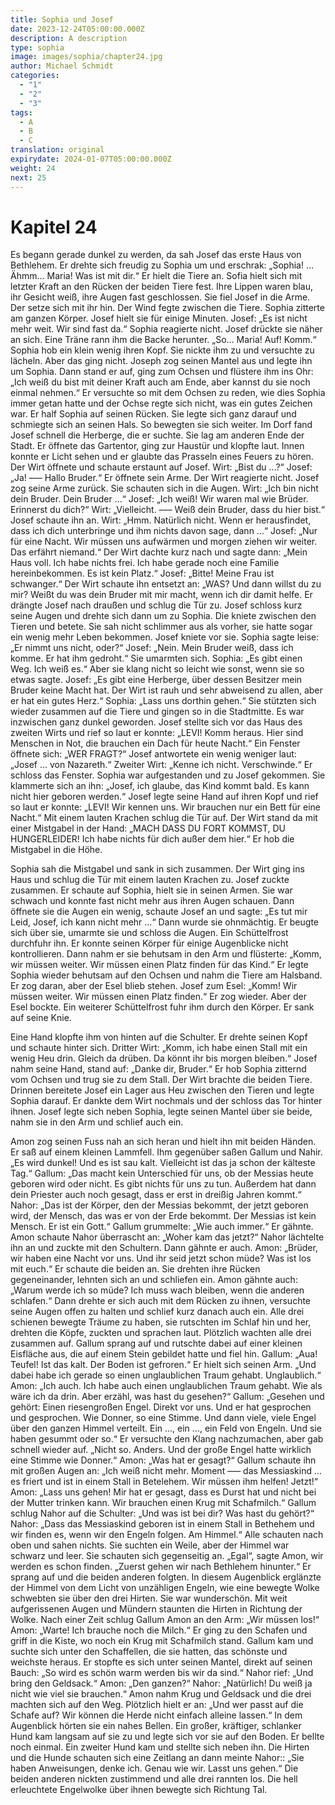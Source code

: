 ```yaml
---
title: Sophia und Josef
date: 2023-12-24T05:00:00.000Z
description: A description
type: sophia
image: images/sophia/chapter24.jpg
author: Michael Schmidt
categories:
  - "1"
  - "2"
  - "3"
tags:
  - A
  - B
  - C
translation: original
expirydate: 2024-01-07T05:00:00.000Z
weight: 24
next: 25
---
```


# Kapitel 24

Es begann gerade dunkel zu werden, da sah Josef das erste Haus von Bethlehem.
Er drehte sich freudig zu Sophia um und erschrak: „Sophia! ... Ähmm... Maria! Was ist mit dir.“
Er hielt die Tiere an.
Sofia hielt sich mit letzter Kraft an den Rücken der beiden Tiere fest.
Ihre Lippen waren blau, ihr Gesicht weiß, ihre Augen fast geschlossen.
Sie fiel Josef in die Arme.
Der setze sich mit ihr hin.
Der Wind fegte zwischen die Tiere.
Sophia zitterte am ganzen Körper.
Josef hielt sie für einige Minuten.
Josef: „Es ist nicht mehr weit.
Wir sind fast da.“
Sophia reagierte nicht.
Josef drückte sie näher an sich.
Eine Träne rann ihm die Backe herunter.
„So... Maria! Auf! Komm.“
Sophia hob ein klein wenig ihren Kopf.
Sie nickte ihm zu und versuchte zu lächeln.
Aber das ging nicht.
Joseph zog seinen Mantel aus und legte ihn um Sophia.
Dann stand er auf, ging zum Ochsen und flüstere ihm ins Ohr: „Ich weiß du bist mit deiner Kraft auch am Ende, aber kannst du sie noch einmal nehmen.“
Er versuchte so mit dem Ochsen zu reden, wie dies Sophia immer getan hatte und der Ochse regte sich nicht, was ein gutes Zeichen war.
Er half Sophia auf seinen Rücken.
Sie legte sich ganz darauf und schmiegte sich an seinen Hals.
So bewegten sie sich weiter.
Im Dorf fand Josef schnell die Herberge, die er suchte.
Sie lag am anderen Ende der Stadt.
Er öffnete das Gartentor, ging zur Haustür und klopfte laut.
Innen konnte er Licht sehen und er glaubte das Prasseln eines Feuers zu hören.
Der Wirt öffnete und schaute erstaunt auf Josef.
Wirt: „Bist du ...?“
Josef: „Ja! ––– Hallo Bruder.“
Er öffnete sein Arme.
Der Wirt reagierte nicht.
Josef zog seine Arme zurück.
Sie schauten sich in die Augen.
Wirt: „Ich bin nicht dein Bruder.
Dein Bruder ...“
Josef: „Ich weiß! Wir waren mal wie Brüder.
Erinnerst du dich?“
Wirt: „Vielleicht.
––– Weiß dein Bruder, dass du hier bist.“
Josef schaute ihn an.
Wirt: „Hmm.
Natürlich nicht.
Wenn er herausfindet, dass ich dich unterbringe und ihm nichts davon sage, dann ...“
Josef: „Nur für eine Nacht.
Wir müssen uns aufwärmen und morgen ziehen wir weiter.
Das erfährt niemand.“
Der Wirt dachte kurz nach und sagte dann: „Mein Haus voll.
Ich habe nichts frei.
Ich habe gerade noch eine Familie hereinbekommen.
Es ist kein Platz.“
Josef: „Bitte! Meine Frau ist schwanger.“
Der Wirt schaute ihn entsetzt an: „WAS? Und dann willst du zu mir? Weißt du was dein Bruder mit mir macht, wenn ich dir damit helfe.
Er drängte Josef nach draußen und schlug die Tür zu.
Josef schloss kurz seine Augen und drehte sich dann um zu Sophia.
Die kniete zwischen den Tieren und betete.
Sie sah nicht schlimmer aus als vorher, sie hatte sogar ein wenig mehr Leben bekommen.
Josef kniete vor sie.
Sophia sagte leise: „Er nimmt uns nicht, oder?“
Josef: „Nein.
Mein Bruder weiß, dass ich komme.
Er hat ihm gedroht.“
Sie umarmten sich.
Sophia: „Es gibt einen Weg.
Ich weiß es.“
Aber sie klang nicht so leicht wie sonst, wenn sie so etwas sagte.
Josef: „Es gibt eine Herberge, über dessen Besitzer mein Bruder keine Macht hat.
Der Wirt ist rauh und sehr abweisend zu allen, aber er hat ein gutes Herz.“
Sophia: „Lass uns dorthin gehen.“
Sie stützten sich wieder zusammen auf die Tiere und gingen so in die Stadtmitte.
Es war inzwischen ganz dunkel geworden.
Josef stellte sich vor das Haus des zweiten Wirts und rief so laut er konnte: „LEVI! Komm heraus.
Hier sind Menschen in Not, die brauchen ein Dach für heute Nacht.“
Ein Fenster öffnete sich: „WER FRAGT?“
Josef antwortete ein wenig weniger laut: „Josef ... von Nazareth.“
Zweiter Wirt: „Kenne ich nicht.
Verschwinde.“
Er schloss das Fenster.
Sophia war aufgestanden und zu Josef gekommen.
Sie klammerte sich an ihn: „Josef, ich glaube, das Kind kommt bald.
Es kann nicht hier geboren werden.“
Josef legte seine Hand auf ihren Kopf und rief so laut er konnte: „LEVI! Wir kennen uns.
Wir brauchen nur ein Bett für eine Nacht.“
Mit einem lauten Krachen schlug die Tür auf.
Der Wirt stand da mit einer Mistgabel in der Hand: „MACH DASS DU FORT KOMMST, DU HUNGERLEIDER! Ich habe nichts für dich außer dem hier.“
Er hob die Mistgabel in die Höhe.

Sophia sah die Mistgabel und sank in sich zusammen.
Der Wirt ging ins Haus und schlug die Tür mit einem lauten Krachen zu.
Josef zuckte zusammen.
Er schaute auf Sophia, hielt sie in seinen Armen.
Sie war schwach und konnte fast nicht mehr aus ihren Augen schauen.
Dann öffnete sie die Augen ein wenig, schaute Josef an und sagte: „Es tut mir Leid, Josef, ich kann nicht mehr ...“
Dann wurde sie ohnmächtig.
Er beugte sich über sie, umarmte sie und schloss die Augen.
Ein Schüttelfrost durchfuhr ihn.
Er konnte seinen Körper für einige Augenblicke nicht kontrollieren.
Dann nahm er sie behutsam in den Arm und flüsterte: „Komm, wir müssen weiter.
Wir müssen einen Platz finden für das Kind.“
Er legte Sophia wieder behutsam auf den Ochsen und nahm die Tiere am Halsband.
Er zog daran, aber der Esel blieb stehen.
Josef zum Esel: „Komm! Wir müssen weiter.
Wir müssen einen Platz finden.“
Er zog wieder.
Aber der Esel bockte.
Ein weiterer Schüttelfrost fuhr ihm durch den Körper.
Er sank auf seine Knie.

Eine Hand klopfte ihm von hinten auf die Schulter.
Er drehte seinen Kopf und schaute hinter sich.
Dritter Wirt: „Komm, ich habe einen Stall mit ein wenig Heu drin.
Gleich da drüben.
Da könnt ihr bis morgen bleiben.“
Josef nahm seine Hand, stand auf: „Danke dir, Bruder.“
Er hob Sophia zitternd vom Ochsen und trug sie zu dem Stall.
Der Wirt brachte die beiden Tiere.
Drinnen bereitete Josef ein Lager aus Heu zwischen den Tieren und legte Sophia darauf.
Er dankte dem Wirt nochmals und der schloss das Tor hinter ihnen.
Josef legte sich neben Sophia, legte seinen Mantel über sie beide, nahm sie in den Arm und schlief auch ein.

Amon zog seinen Fuss nah an sich heran und hielt ihn mit beiden Händen.
Er saß auf einem kleinen Lammfell.
Ihm gegenüber saßen Gallum und Nahir.
„Es wird dunkel! Und es ist sau kalt.
Vielleicht ist das ja schon der kälteste Tag.“
Gallum: „Das macht kein Unterschied für uns, ob der Messias heute geboren wird oder nicht.
Es gibt nichts für uns zu tun.
Außerdem hat dann dein Priester auch noch gesagt, dass er erst in dreißig Jahren kommt.“
Nahor: „Das ist der Körper, den der Messias bekommt, der jetzt geboren wird, der Mensch, das was er von der Erde bekommt.
Der Messias ist kein Mensch.
Er ist ein Gott.“
Gallum grummelte: „Wie auch immer.“
Er gähnte.
Amon schaute Nahor überrascht an: „Woher kam das jetzt?“
Nahor lächtelte ihn an und zuckte mit den Schultern.
Dann gähnte er auch.
Amon: „Brüder, wir haben eine Nacht vor uns.
Und ihr seid jetzt schon müde? Was ist los mit euch.“
Er schaute die beiden an.
Sie drehten ihre Rücken gegeneinander, lehnten sich an und schliefen ein.
Amon gähnte auch: „Warum werde ich so müde? Ich muss wach bleiben, wenn die anderen schlafen.“
Dann drehte er sich auch mit dem Rücken zu ihnen, versuchte seine Augen offen zu halten und schlief kurz danach auch ein.
Alle drei schienen bewegte Träume zu haben, sie rutschten im Schlaf hin und her, drehten die Köpfe, zuckten und sprachen laut.
Plötzlich wachten alle drei zusammen auf.
Gallum sprang auf und rutschte dabei auf einer kleinen Eisfläche aus, die auf einem Stein gebildet hatte und fiel hin.
Gallum: „Aua! Teufel! Ist das kalt.
Der Boden ist gefroren.“
Er hielt sich seinen Arm.
„Und dabei habe ich gerade so einen unglaublichen Traum gehabt.
Unglaublich.“
Amon: „Ich auch.
Ich habe auch einen unglaublichen Traum gehabt.
Wie als wäre ich da drin.
Aber erzähl, was hast du gesehen?“
Gallum: „Gesehen und gehört: Einen riesengroßen Engel.
Direkt vor uns.
Und er hat gesprochen und gesprochen.
Wie Donner, so eine Stimme.
Und dann viele, viele Engel über den ganzen Himmel verteilt.
Ein ..., ein ..., ein Feld von Engeln.
Und sie haben gesummt oder so.“
Er versuchte den Klang nachzumachen, aber gab schnell wieder auf.
„Nicht so.
Anders.
Und der große Engel hatte wirklich eine Stimme wie Donner.“
Amon: „Was hat er gesagt?“
Gallum schaute ihn mit großen Augen an: „Ich weiß nicht mehr.
Moment ––– das Messiaskind ... es friert und ist in einem Stall in Betelehem.
Wir müssen ihm helfen! Jetzt!“
Amon: „Lass uns gehen! Mir hat er gesagt, dass es Durst hat und nicht bei der Mutter trinken kann.
Wir brauchen einen Krug mit Schafmilch.“
Gallum schlug Nahor auf die Schulter: „Und was ist bei dir? Was hast du gehört?“
Nahor: „Dass das Messiaskind geboren ist in einem Stall in Bethehem und wir finden es, wenn wir den Engeln folgen.
Am Himmel.“
Alle schauten nach oben und sahen nichts.
Sie suchten ein Weile, aber der Himmel war schwarz und leer.
Sie schauten sich gegenseitig an.
„Egal“, sagte Amon, wir werden es schon finden.
„Zuerst gehen wir nach Bethlehem hinunter.“
Er sprang auf und die beiden anderen folgten.
In diesem Augenblick erglänzte der Himmel von dem Licht von unzähligen Engeln, wie eine bewegte Wolke schwebten sie über den drei Hirten.
Sie war wunderschön.
Mit weit aufgerissenen Augen und Mündern staunten die Hirten in Richtung der Wolke.
Nach einer Zeit schlug Gallum Amon an den Arm: „Wir müssen los!“
Amon: „Warte! Ich brauche noch die Milch.“
Er ging zu den Schafen und griff in die Kiste, wo noch ein Krug mit Schafmilch stand.
Gallum kam und suchte sich unter den Schaffellen, die sie hatten, das schönste und weichste heraus.
Er stopfte es sich unter seinen Mantel, direkt auf seinen Bauch: „So wird es schön warm werden bis wir da sind.“
Nahor rief: „Und bring den Geldsack.“
Amon: „Den ganzen?“
Nahor: „Natürlich! Du weiß ja nicht wie viel sie brauchen.“
Amon nahm Krug und Geldsack und die drei machten sich auf den Weg.
Plötzlich hielt er an: „Und wer passt auf die Schafe auf? Wir können die Herde nicht einfach alleine lassen.“
In dem Augenblick hörten sie ein nahes Bellen.
Ein großer, kräftiger, schlanker Hund kam langsam auf sie zu und legte sich vor sie auf den Boden.
Er bellte noch einmal.
Ein zweiter Hund kam und stellte sich neben ihn.
Die Hirten und die Hunde schauten sich eine Zeitlang an dann meinte Nahor:: „Sie haben Anweisungen, denke ich.
Genau wie wir.
Lasst uns gehen.“
Die beiden anderen nickten zustimmend und alle drei rannten los.
Die hell erleuchtete Engelwolke über ihnen bewegte sich Richtung Tal.
